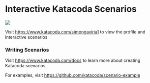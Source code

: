 # Interactive Katacoda Scenarios

[![](http://shields.katacoda.com/katacoda/simongaviria1/count.svg)](https://www.katacoda.com/simongaviria1 "Get your profile on Katacoda.com")

Visit https://www.katacoda.com/simongaviria1 to view the profile and interactive scenarios

### Writing Scenarios
Visit https://www.katacoda.com/docs to learn more about creating Katacoda scenarios

For examples, visit https://github.com/katacoda/scenario-example
